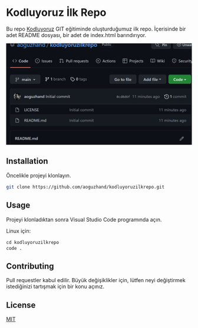 # Kodluyoruz İlk Repo

Bu repo [Kodluyoruz]() GIT eğitiminde oluşturduğumuz ilk repo. İçerisinde bir adet README dosyası, bir adet de index.html barındırıyor.

![github](figures/project.jpg)

## Installation

Öncelikle projeyi klonlayın.

```bash 
git clone https://github.com/aoguzhand/kodluyoruzilkrepo.git 
```

## Usage

Projeyi klonladıktan sonra Visual Studio Code programında açın.

Linux için:

```linux
cd kodluyoruzilkrepo
code .
```

## Contributing

Pull requestler kabul edilir. Büyük değişiklikler için, lütfen neyi değiştirmek istediğinizi tartışmak için bir konu açınız.

## License

[MIT](https://choosealicense.com/licenses/mit/)

